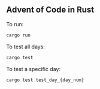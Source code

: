 ## Advent of Code in Rust

To run:
```sh 
cargo run
```

To test all days: 
```sh 
cargo test
```

To test a specific day:
```sh 
cargo test test_day_{day_num}
```
